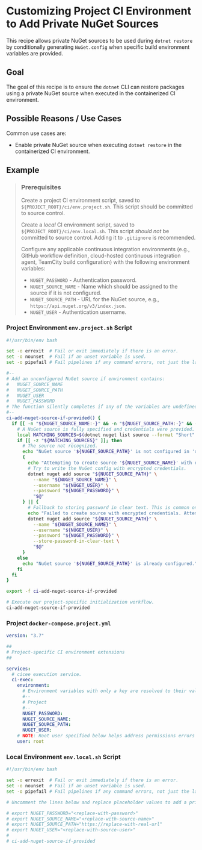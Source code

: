 # Customizing Project CI Environment to Add Private NuGet Sources

This recipe allows private NuGet sources to be used during `dotnet restore` by conditionally generating `NuGet.config` when specific build environment variables are provided.

## Goal

The goal of this recipe is to ensure the `dotnet` CLI can restore packages using a private NuGet source when executed in the containerized CI environment.

## Possible Reasons / Use Cases

Common use cases are:

* Enable private NuGet source when executing `dotnet restore` in the containerized CI environment.

## Example

> ### Prerequisites
>
> Create a project CI environment script, saved to `${PROJECT_ROOT}/ci/env.project.sh`. This script should be committed to source control.
>
> Create a _local_ CI environment script, saved to `${PROJECT_ROOT}/ci/env.local.sh`. This script _should not_ be committed to source control. Adding it to `.gitignore` is recommended.
>
> Configure any applicable continuous integration environments (e.g., GitHub workflow definition, cloud-hosted continuous integration agent, TeamCity build configuration) with the following environment variables:
>
> * `NUGET_PASSWORD` - Authentication password.
> * `NUGET_SOURCE_NAME` - Name which should be assigned to the source if it is not configured.
> * `NUGET_SOURCE_PATH` - URL for the NuGet source, e.g., `https://api.nuget.org/v3/index.json`.
> * `NUGET_USER` - Authentication username.

### Project Environment `env.project.sh` Script

```bash
#!/usr/bin/env bash

set -o errexit  # Fail or exit immediately if there is an error.
set -o nounset  # Fail if an unset variable is used.
set -o pipefail # Fail pipelines if any command errors, not just the last one.

#--
# Add an unconfigured NuGet source if environment contains:
#   NUGET_SOURCE_NAME
#   NUGET_SOURCE_PATH
#   NUGET_USER
#   NUGET_PASSWORD
# The function silently completes if any of the variables are undefined or empty.
#--
ci-add-nuget-source-if-provided() {
  if [[ -n "${NUGET_SOURCE_NAME:-}" && -n "${NUGET_SOURCE_PATH:-}" && -n "${NUGET_USER:-}" && -n "${NUGET_PASSWORD:-}" ]]; then
    # A NuGet source is fully specified and credentials were provided.
    local MATCHING_SOURCES=$(dotnet nuget list source --format "Short" | grep "${NUGET_SOURCE_PATH}")
    if [[ -z "${MATCHING_SOURCES}" ]]; then
      # The source not recognized.
      echo "NuGet source '${NUGET_SOURCE_PATH}' is not configured in 'dotnet nuget list source'."
      {
        echo "Attempting to create source '${NUGET_SOURCE_NAME}' with encrypted credentials."
        # Try to write the NuGet config with encrypted credentials.
        dotnet nuget add source "${NUGET_SOURCE_PATH}" \
          --name "${NUGET_SOURCE_NAME}" \
          --username "${NUGET_USER}" \
          --password "${NUGET_PASSWORD}" \
          "$@"
      } || {
        # Fallback to storing password in clear text. This is common on Linux and macOS.
        echo "Failed to create source with encrypted credentials. Attempting to create source '${NUGET_SOURCE_NAME}' with plaintext credentials."
        dotnet nuget add source "${NUGET_SOURCE_PATH}" \
          --name "${NUGET_SOURCE_NAME}" \
          --username "${NUGET_USER}" \
          --password "${NUGET_PASSWORD}" \
          --store-password-in-clear-text \
          "$@"
      }
    else
      echo "NuGet source '${NUGET_SOURCE_PATH}' is already configured."
    fi
  fi
}

export -f ci-add-nuget-source-if-provided

# Execute our project-specific initialization workflow.
ci-add-nuget-source-if-provided
```

### Project `docker-compose.project.yml`

```yml
version: "3.7"

##
# Project-specific CI environment extensions
##

services:
  # cicee execution service.
  ci-exec:
    environment:
      # Environment variables with only a key are resolved to their values on the machine running (Docker) Compose.
      #--
      # Project
      #--
      NUGET_PASSWORD:
      NUGET_SOURCE_NAME:
      NUGET_SOURCE_PATH:
      NUGET_USER:
    # NOTE: Root user specified below helps address permissions errors when using the default CICEE Dockerfile.
    user: root
```

### Local Environment `env.local.sh` Script

```bash
#!/usr/bin/env bash

set -o errexit  # Fail or exit immediately if there is an error.
set -o nounset  # Fail if an unset variable is used.
set -o pipefail # Fail pipelines if any command errors, not just the last one.

# Uncomment the lines below and replace placeholder values to add a private source to NuGet.config during local builds.

# export NUGET_PASSWORD="<replace-with-password>"
# export NUGET_SOURCE_NAME="<replace-with-source-name>"
# export NUGET_SOURCE_PATH="https://replace-with-real-url"
# export NUGET_USER="<replace-with-source-user>"
#
# ci-add-nuget-source-if-provided
```
